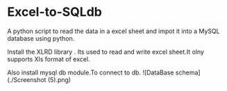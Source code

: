 # Excel-to-SQLdb
A python script to read the data in a excel sheet and impot it into a MySQL database using python.

Install the XLRD library . Its used to read and write excel sheet.It olny supports Xls format of excel.

Also install mysql db module.To connect to db.
![DataBase schema](./Screenshot (5).png)

